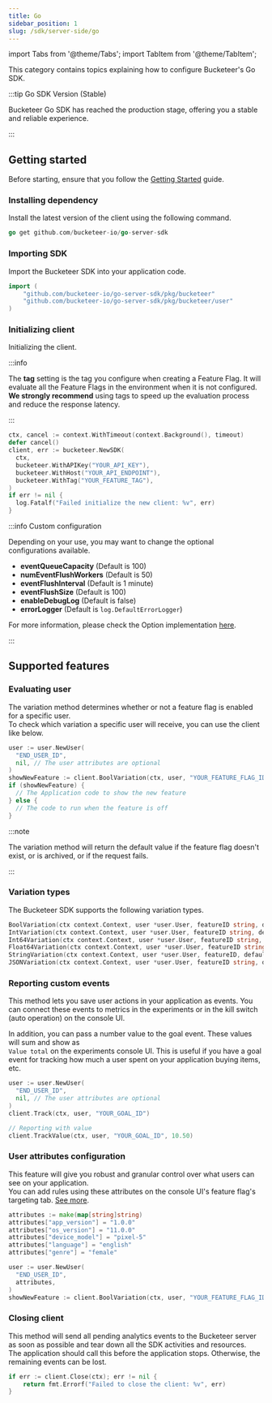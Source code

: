 ```yaml
---
title: Go
sidebar_position: 1
slug: /sdk/server-side/go
---
```


import Tabs from '@theme/Tabs';
import TabItem from '@theme/TabItem';

This category contains topics explaining how to configure Bucketeer's Go SDK.

:::tip Go SDK Version (Stable)

Bucketeer Go SDK has reached the production stage, offering you a stable and reliable experience.

:::

## Getting started

Before starting, ensure that you follow the [Getting Started](/getting-started) guide.

### Installing dependency

Install the latest version of the client using the following command.

<Tabs>
<TabItem value="go" label="Go">

```go showLineNumbers
go get github.com/bucketeer-io/go-server-sdk
```

</TabItem>
</Tabs>

### Importing SDK

Import the Bucketeer SDK into your application code.

<Tabs>
<TabItem value="go" label="Go">

```go showLineNumbers
import (
	"github.com/bucketeer-io/go-server-sdk/pkg/bucketeer"
	"github.com/bucketeer-io/go-server-sdk/pkg/bucketeer/user"
)
```

</TabItem>
</Tabs>

### Initializing client

Initializing the client.

:::info

The **tag** setting is the tag you configure when creating a Feature Flag. It will evaluate all the Feature Flags in the environment when it is not configured.<br />
**We strongly recommend** using tags to speed up the evaluation process and reduce the response latency.

:::
<Tabs>
<TabItem value="go" label="Go">

```go showLineNumbers
ctx, cancel := context.WithTimeout(context.Background(), timeout)
defer cancel()
client, err := bucketeer.NewSDK(
  ctx,
  bucketeer.WithAPIKey("YOUR_API_KEY"),
  bucketeer.WithHost("YOUR_API_ENDPOINT"),
  bucketeer.WithTag("YOUR_FEATURE_TAG"),
)
if err != nil {
  log.Fatalf("Failed initialize the new client: %v", err)
}
```

</TabItem>
</Tabs>

:::info Custom configuration

Depending on your use, you may want to change the optional configurations available.

- **eventQueueCapacity** (Default is 100)
- **numEventFlushWorkers** (Default is 50)
- **eventFlushInterval** (Default is 1 minute)
- **eventFlushSize** (Default is 100)
- **enableDebugLog** (Default is false)
- **errorLogger** (Default is `log.DefaultErrorLogger`)

For more information, please check the Option implementation [here](https://github.com/bucketeer-io/go-server-sdk/blob/master/pkg/bucketeer/option.go).

:::

## Supported features

### Evaluating user

The variation method determines whether or not a feature flag is enabled for a specific user.<br />
To check which variation a specific user will receive, you can use the client like below.

<Tabs>
<TabItem value="go" label="Go">

```go showLineNumbers
user := user.NewUser(
  "END_USER_ID",
  nil, // The user attributes are optional
)
showNewFeature := client.BoolVariation(ctx, user, "YOUR_FEATURE_FLAG_ID", false)
if (showNewFeature) {
  // The Application code to show the new feature
} else {
  // The code to run when the feature is off
}
```

</TabItem>
</Tabs>

:::note

The variation method will return the default value if the feature flag doesn't exist, or is archived, or if the request fails.

:::

### Variation types

The Bucketeer SDK supports the following variation types.

<Tabs>
<TabItem value="go" label="Go">

```go showLineNumbers
BoolVariation(ctx context.Context, user *user.User, featureID string, defaultValue bool) bool
IntVariation(ctx context.Context, user *user.User, featureID string, defaultValue int) int
Int64Variation(ctx context.Context, user *user.User, featureID string, defaultValue int64) int64
Float64Variation(ctx context.Context, user *user.User, featureID string, defaultValue float64) float64
StringVariation(ctx context.Context, user *user.User, featureID, defaultValue string) string
JSONVariation(ctx context.Context, user *user.User, featureID string, dst interface{})
```

</TabItem>
</Tabs>

### Reporting custom events

This method lets you save user actions in your application as events. You can connect these events to metrics in the experiments or in the kill switch (auto operation) on the console UI.

In addition, you can pass a number value to the goal event. These values will sum and show as <br />
`Value total` on the experiments console UI. This is useful if you have a goal event for tracking how much a user spent on your application buying items, etc.

<Tabs>
<TabItem value="go" label="Go">

```go showLineNumbers
user := user.NewUser(
  "END_USER_ID",
  nil, // The user attributes are optional
)
client.Track(ctx, user, "YOUR_GOAL_ID")

// Reporting with value
client.TrackValue(ctx, user, "YOUR_GOAL_ID", 10.50)
```

</TabItem>
</Tabs>

### User attributes configuration

This feature will give you robust and granular control over what users can see on your application.<br />
You can add rules using these attributes on the console UI's feature flag's targeting tab. [See more](/feature-flags/creating-feature-flags/targeting#user-attributes).

<Tabs>
<TabItem value="go" label="Go">

```go showLineNumbers
attributes := make(map[string]string)
attributes["app_version"] = "1.0.0"
attributes["os_version"] = "11.0.0"
attributes["device_model"] = "pixel-5"
attributes["language"] = "english"
attributes["genre"] = "female"

user := user.NewUser(
  "END_USER_ID",
  attributes,
)
showNewFeature := client.BoolVariation(ctx, user, "YOUR_FEATURE_FLAG_ID", false)
```

</TabItem>
</Tabs>

### Closing client

This method will send all pending analytics events to the Bucketeer server as soon as possible and tear down all the SDK activities and resources.<br />
The application should call this before the application stops. Otherwise, the remaining events can be lost.

<Tabs>
<TabItem value="go" label="Go">

```go showLineNumbers
if err := client.Close(ctx); err != nil {
	return fmt.Errorf("Failed to close the client: %v", err)
}
```

</TabItem>
</Tabs>
